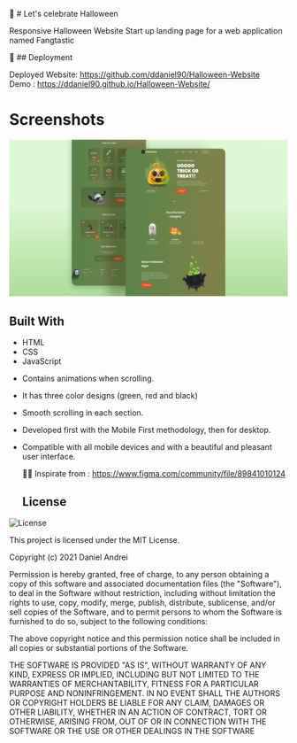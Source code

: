🎃 # Let's celebrate Halloween

Responsive Halloween Website 
Start up landing page for a web application named Fangtastic

🔗 ## Deployment

Deployed Website: https://github.com/ddaniel90/Halloween-Website </br>
Demo : https://ddaniel90.github.io/Halloween-Website/

# Screenshots
![halloween](/preview.png)

 ## Built With

  * HTML
  * CSS
  * JavaScript
  - Contains animations when scrolling.
- It has three color designs (green, red and black)
- Smooth scrolling in each section.
- Developed first with the Mobile First methodology, then for desktop.
- Compatible with all mobile devices and with a beautiful and pleasant user interface.
 
  👨‍🎨 Inspirate from : https://www.figma.com/community/file/89841010124
  
  ## License

![License](https://img.shields.io/badge/license-MIT%20License-blue.svg)

This project is licensed under the MIT License.

Copyright (c) 2021 Daniel Andrei

Permission is hereby granted, free of charge, to any person obtaining a copy
of this software and associated documentation files (the "Software"), to deal
in the Software without restriction, including without limitation the rights
to use, copy, modify, merge, publish, distribute, sublicense, and/or sell
copies of the Software, and to permit persons to whom the Software is
furnished to do so, subject to the following conditions:

The above copyright notice and this permission notice shall be included in all
copies or substantial portions of the Software.

THE SOFTWARE IS PROVIDED "AS IS", WITHOUT WARRANTY OF ANY KIND, EXPRESS OR
IMPLIED, INCLUDING BUT NOT LIMITED TO THE WARRANTIES OF MERCHANTABILITY,
FITNESS FOR A PARTICULAR PURPOSE AND NONINFRINGEMENT. IN NO EVENT SHALL THE
AUTHORS OR COPYRIGHT HOLDERS BE LIABLE FOR ANY CLAIM, DAMAGES OR OTHER
LIABILITY, WHETHER IN AN ACTION OF CONTRACT, TORT OR OTHERWISE, ARISING FROM,
OUT OF OR IN CONNECTION WITH THE SOFTWARE OR THE USE OR OTHER DEALINGS IN THE
SOFTWARE
